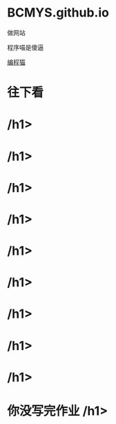 # BCMYS.github.io
做网站
<html>
  <p>程序喵是傻逼</p>
  <a href="https://shequ.codemao.cn/">编程猫</a>
     <h1>往下看</h1>
<h1> /h1>
  <h1> /h1>
    <h1> /h1>
      <h1> /h1>
        <h1> /h1>
          <h1> /h1>
            <h1> /h1>
              <h1> /h1>
                <h1> /h1>
                  <h1>你没写完作业 /h1>
  </html>
